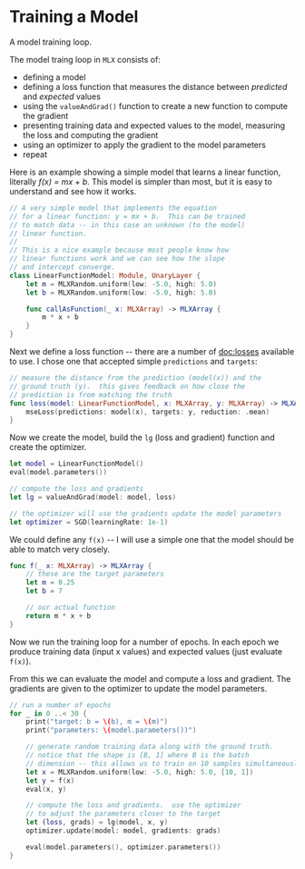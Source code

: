 # Training a Model

A model training loop.

The model traing loop in `MLX` consists of:

- defining a model
- defining a loss function that measures the distance between _predicted_ and _expected_ values
- using the `valueAndGrad()` function to create a new function to compute the gradient
- presenting training data and expected values to the model, measuring the loss and computing the gradient
- using an optimizer to apply the gradient to the model parameters
- repeat

Here is an example showing a simple model that learns a linear
function, literally _f(x) = mx + b_.  This model is simpler than
most, but it is easy to understand and see how it works.

```swift
// A very simple model that implements the equation
// for a linear function: y = mx + b.  This can be trained
// to match data -- in this case an unknown (to the model)
// linear function.
//
// This is a nice example because most people know how
// linear functions work and we can see how the slope
// and intercept converge.
class LinearFunctionModel: Module, UnaryLayer {
    let m = MLXRandom.uniform(low: -5.0, high: 5.0)
    let b = MLXRandom.uniform(low: -5.0, high: 5.0)

    func callAsFunction(_ x: MLXArray) -> MLXArray {
        m * x + b
    }
}
```

Next we define a loss function -- there are a number of <doc:losses>
available to use.  I chose one that accepted simple `predictions` and `targets`:

```swift
// measure the distance from the prediction (model(x)) and the
// ground truth (y).  this gives feedback on how close the
// prediction is from matching the truth
func loss(model: LinearFunctionModel, x: MLXArray, y: MLXArray) -> MLXArray {
    mseLoss(predictions: model(x), targets: y, reduction: .mean)
}
```

Now we create the model, build the `lg` (loss and gradient) function
and create the optimizer.

```swift
let model = LinearFunctionModel()
eval(model.parameters())

// compute the loss and gradients
let lg = valueAndGrad(model: model, loss)

// the optimizer will use the gradients update the model parameters
let optimizer = SGD(learningRate: 1e-1)
```

We could define any `f(x)` -- I will use a simple one
that the model should be able to match very closely.

```swift
func f(_ x: MLXArray) -> MLXArray {
    // these are the target parameters
    let m = 0.25
    let b = 7

    // our actual function
    return m * x + b
}
```

Now we run the training loop for a number of epochs.  In each
epoch we produce training data (input x values) and expected values
(just evaluate `f(x)`).

From this we can evaluate the model and compute a loss and gradient.
The gradients are given to the optimizer to update the model parameters.

```swift
// run a number of epochs
for _ in 0 ..< 30 {
    print("target: b = \(b), m = \(m)")
    print("parameters: \(model.parameters())")

    // generate random training data along with the ground truth.
    // notice that the shape is [B, 1] where B is the batch
    // dimension -- this allows us to train on 10 samples simultaneously
    let x = MLXRandom.uniform(low: -5.0, high: 5.0, [10, 1])
    let y = f(x)
    eval(x, y)

    // compute the loss and gradients.  use the optimizer
    // to adjust the parameters closer to the target
    let (loss, grads) = lg(model, x, y)
    optimizer.update(model: model, gradients: grads)

    eval(model.parameters(), optimizer.parameters())
}
```
